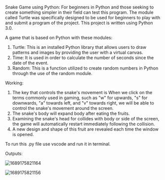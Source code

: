 Snake Game using Python:
For beginners in Python and those seeking to create something simpler in their field can test this program. The module called Turtle was specifically designed to be used for beginners to play with and submit a program of the project. This project is written using Python 3.0.

A game that is based on Python with these modules:
1. Turtle: This is an installed Python library that allows users to draw patterns and images by providing the user with a virtual canvas.
2. Time: It is used in order to calculate the number of seconds since the date of the event.
3. Random: This is a function utilized to create random numbers in Python through the use of the random module.

Working:
1. The key that controls the snake's movement is When we click on the terms commonly used in gaming, such as "w" for upwards, "s" for downwards, "a" towards left, and "v" towards right, we will be able to control the snake's movement around the screen.
2. The snake's body will expand body after eating the fruits.
3. Examining the snake's head for collides with body or side of the screen, the game will automatically restart immediately following the collision.
4. A new design and shape of this fruit are revealed each time the window is opened.

To run this .py file use vscode and run it in terminal.

Outputs:




![1689175821164](https://github.com/sowbh/snake-game/assets/95527211/3b62e2d7-7f9f-48d3-998e-9c2e918d9482)


![1689175821156](https://github.com/sowbh/snake-game/assets/95527211/6a2ea227-3ed5-4c8c-9fd6-08eb55e81c9d)

